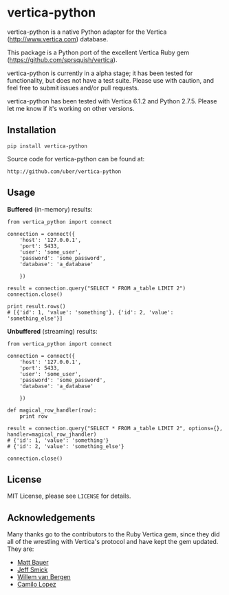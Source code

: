 # vertica-python

vertica-python is a native Python adapter for the Vertica (http://www.vertica.com) database.

This package is a Python port of the excellent Vertica Ruby gem (https://github.com/sprsquish/vertica).

vertica-python is currently in a alpha stage; it has been tested for functionality, but does not have a test suite. Please use with caution, and feel free to submit issues and/or pull requests.

vertica-python has been tested with Vertica 6.1.2 and Python 2.7.5. Please let me know if it's working on other versions.


## Installation

    pip install vertica-python

Source code for vertica-python can be found at:

    http://github.com/uber/vertica-python

## Usage


**Buffered** (in-memory) results:

```
from vertica_python import connect

connection = connect({
    'host': '127.0.0.1',
    'port': 5433,
    'user': 'some_user',
    'password': 'some_password',
    'database': 'a_database'

    })

result = connection.query("SELECT * FROM a_table LIMIT 2")
connection.close()

print result.rows() 
# [{'id': 1, 'value': 'something'}, {'id': 2, 'value': 'something_else'}]

```

**Unbuffered** (streaming) results:

```
from vertica_python import connect

connection = connect({
    'host': '127.0.0.1',
    'port': 5433,
    'user': 'some_user',
    'password': 'some_password',
    'database': 'a_database'

    })

def magical_row_handler(row):
    print row

result = connection.query("SELECT * FROM a_table LIMIT 2", options={}, handler=magical_row_jhandler)
# {'id': 1, 'value': 'something'}
# {'id': 2, 'value': 'something_else'}

connection.close()

```

## License

MIT License, please see `LICENSE` for details.


## Acknowledgements

Many thanks go to the contributors to the Ruby Vertica gem, since they did all of the wrestling with Vertica's protocol and have kept the gem updated. They are:

 * [Matt Bauer](http://github.com/mattbauer)
 * [Jeff Smick](http://github.com/sprsquish)
 * [Willem van Bergen](http://github.com/wvanbergen)
 * [Camilo Lopez](http://github.com/camilo)
